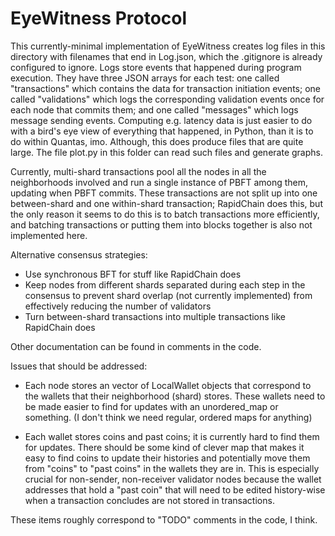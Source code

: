 # EyeWitness Protocol

This currently-minimal implementation of EyeWitness creates log files in this directory with filenames that end in Log.json, which the .gitignore is already configured to ignore. Logs store events that happened during program execution. They have three JSON arrays for each test: one called "transactions" which contains the data for transaction initiation events; one called "validations" which logs the corresponding validation events once for each node that commits them; and one called "messages" which logs message sending events. Computing e.g. latency data is just easier to do with a bird's eye view of everything that happened, in Python, than it is to do within Quantas, imo. Although, this does produce files that are quite large. The file plot.py in this folder can read such files and generate graphs.

Currently, multi-shard transactions pool all the nodes in all the neighborhoods involved and run a single instance of PBFT among them, updating when PBFT commits. These transactions are not split up into one between-shard and one within-shard transaction; RapidChain does this, but the only reason it seems to do this is to batch transactions more efficiently, and batching transactions or putting them into blocks together is also not implemented here.

Alternative consensus strategies:

- Use synchronous BFT for stuff like RapidChain does
- Keep nodes from different shards separated during each step in the consensus to prevent shard overlap (not currently implemented) from effectively reducing the number of validators
- Turn between-shard transactions into multiple transactions like RapidChain does

Other documentation can be found in comments in the code.

Issues that should be addressed:

- Each node stores an vector of LocalWallet objects that correspond to the wallets that their neighborhood (shard) stores. These wallets need to be made easier to find for updates with an unordered_map or something. (I don't think we need regular, ordered maps for anything)

- Each wallet stores coins and past coins; it is currently hard to find them for updates. There should be some kind of clever map that makes it easy to find coins to update their histories and potentially move them from "coins" to "past coins" in the wallets they are in. This is especially crucial for non-sender, non-receiver validator nodes because the wallet addresses that hold a "past coin" that will need to be edited history-wise when a transaction concludes are not stored in transactions.

These items roughly correspond to "TODO" comments in the code, I think.
